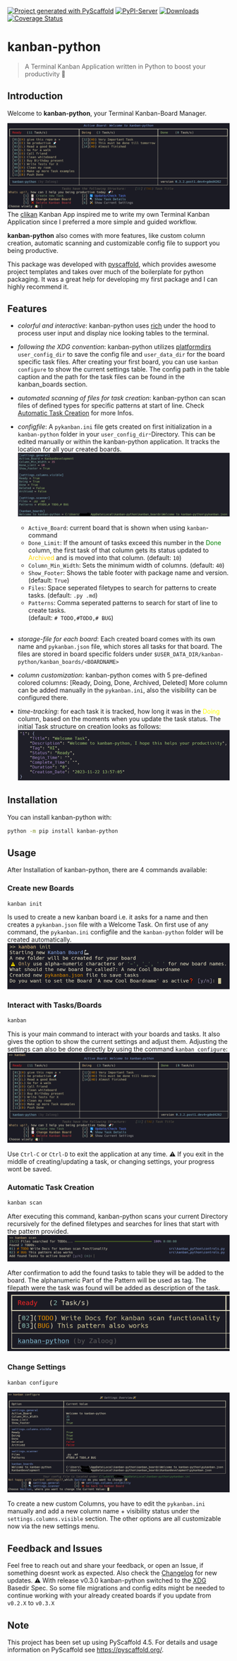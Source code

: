 <!-- These are examples of badges you might want to add to your README:
     please update the URLs accordingly

[![Built Status](https://api.cirrus-ci.com/github/<USER>/kanban-python.svg?branch=main)](https://cirrus-ci.com/github/<USER>/kanban-python)
[![ReadTheDocs](https://readthedocs.org/projects/kanban-python/badge/?version=latest)](https://kanban-python.readthedocs.io/en/stable/)
[![Conda-Forge](https://img.shields.io/conda/vn/conda-forge/kanban-python.svg)](https://anaconda.org/conda-forge/kanban-python)
[![Twitter](https://img.shields.io/twitter/url/http/shields.io.svg?style=social&label=Twitter)](https://twitter.com/kanban-python)
[![Monthly Downloads](https://pepy.tech/badge/kanban-python/month)](https://pepy.tech/project/kanban-python)
-->

[![Project generated with PyScaffold](https://img.shields.io/badge/-PyScaffold-005CA0?logo=pyscaffold)](https://pyscaffold.org/)
[![PyPI-Server](https://img.shields.io/pypi/v/kanban-python.svg)](https://pypi.org/project/kanban-python/)
[![Downloads](https://static.pepy.tech/badge/kanban-python)](https://pepy.tech/project/kanban-python)
[![Coverage Status](https://coveralls.io/repos/github/Zaloog/kanban-python/badge.svg?branch=main)](https://coveralls.io/github/Zaloog/kanban-python?branch=main)

# kanban-python

> A Terminal Kanban Application written in Python to boost your productivity :rocket:

## Introduction
Welcome to **kanban-python**, your Terminal Kanban-Board Manager.

![header](https://raw.githubusercontent.com/Zaloog/kanban-python/main/images/image_header.PNG)
The [clikan] Kanban App inspired me to write
my own Terminal Kanban Application since I preferred a more simple and guided workflow.

**kanban-python** also comes with more features, like custom column creation,
automatic scanning and customizable config file to support you being productive.

This package was developed with [pyscaffold], which provides awesome project templates
and takes over much of the boilerplate for python packaging.
It was a great help for developing my first package and I can highly recommend it.

## Features
- *colorful and interactive*: kanban-python uses [rich] under the hood to process user input
and display nice looking tables to the terminal.

- *following the XDG convention*: kanban-python utilizes [platformdirs] `user_config_dir` to save the config file and `user_data_dir` for
the board specific task files. After creating your first board, you can use `kanban configure` to show the current settings table.
The config path in the table caption and the path for the task files can be found in the kanban_boards section.

- *automated scanning of files for task creation*: kanban-python can scan files of defined types for specific patterns at start of line.
Check [Automatic Task Creation](#automatic-task-creation) for more Infos.

- *configfile*: A `pykanban.ini` file gets created on first initialization in a `kanban-python` folder in your `user_config_dir`-Directory.
This can be edited manually or within the kanban-python application. It tracks the location for all your created boards. \
![configfile](https://raw.githubusercontent.com/Zaloog/kanban-python/main/images/image_config.PNG)
   * `Active_Board`: current board that is shown when using `kanban`-command
   * `Done_Limit`: If the amount of tasks exceed this number in the  <span style="color:green">Done</span> column,
   the first task of that column gets its status updated to <span style="color:gold">Archived</span> and is moved into that column. (default: `10`)
   * `Column_Min_Width`: Sets the minimum width of columns. (default: `40`)
   * `Show_Footer`: Shows the table footer with package name and version. (default: `True`)
   * `Files`: Space seperated filetypes to search for patterns to create tasks. (default: `.py .md`)
   * `Patterns`: Comma seperated patterns to search for start of line to create tasks. <br />(default: `# TODO,#TODO,# BUG`)

   <br />

- *storage-file for each board*: Each created board comes with its own name and `pykanban.json` file,
which stores all tasks for that board. The files are stored in board specific folders under `$USER_DATA_DIR/kanban-python/kanban_boards/<BOARDNAME>`

- *column customization*: kanban-python comes with 5 pre-defined colored columns: [Ready, Doing, Done, Archived, Deleted]
More column can be added manually in the `pykanban.ini`, also the visibility can be configured there.

- *time-tracking*: for each task it is tracked, how long it was in the
 <span style="color:yellow">Doing</span> column, based on the moments when you update the task status.
 The initial Task structure on creation looks as follows:
![task](https://raw.githubusercontent.com/Zaloog/kanban-python/main/images/image_task_example.PNG)


## Installation
You can install kanban-python with:
```bash
python -m pip install kanban-python
```

## Usage
After Installation of kanban-python, there are 4 commands available:

### Create new Boards
  ```bash
  kanban init
  ```
Is used to create a new kanban board i.e. it asks for a name and then creates a `pykanban.json` file with a Welcome Task.
On first use of any command, the `pykanban.ini` configfile and the `kanban-python` folder will be created automatically.
![init_file](https://raw.githubusercontent.com/Zaloog/kanban-python/main/images/image_kanban_init.PNG)

### Interact with Tasks/Boards
  ```bash
  kanban
  ```
This is your main command to interact with your boards and tasks. It also gives the option to show the current settings and adjust them.
Adjusting the settings can also be done directly by using the command `kanban configure`:
![kanban](https://raw.githubusercontent.com/Zaloog/kanban-python/main/images/image_kanban.PNG)

Use `Ctrl-C` or `Ctrl-D` to exit the application at any time. :warning: If you exit in the middle of creating/updating a task,
or changing settings, your progress wont be saved.

### Automatic Task Creation
  ```bash
  kanban scan
  ```
After executing this command, kanban-python scans your current Directory recursively for the defined filetypes and searches for lines
that start with the pattern provided.
![settings](https://raw.githubusercontent.com/Zaloog/kanban-python/main/images/image_scan_view.PNG)

After confirmation to add the found tasks to table they will be added to the board. The alphanumeric Part of the Pattern will be used as tag.
The filepath were the task was found will be added as description of the task.
![settings](https://raw.githubusercontent.com/Zaloog/kanban-python/main/images/image_scan_table.PNG)

### Change Settings
  ```bash
  kanban configure
  ```
![settings](https://raw.githubusercontent.com/Zaloog/kanban-python/main/images/image_kanban_configure.PNG)

To create a new custom Columns, you have to edit the `pykanban.ini` manually and add a new column name + visibility status
under the `settings.columns.visible` section. The other options are all customizable now via the new settings menu.


## Feedback and Issues
Feel free to reach out and share your feedback, or open an Issue, if something doesnt work as expected.
Also check the [Changelog](https://github.com/Zaloog/kanban-python/blob/main/CHANGELOG.md) for new updates. :warning:
With release v0.3.0 kanban-python switched to the [XDG] Basedir Spec. So some file migrations and config edits might be
needed to continue working with your already created boards if you update from `v0.2.X` to `v0.3.X`

<!-- pyscaffold-notes -->

## Note

This project has been set up using PyScaffold 4.5. For details and usage
information on PyScaffold see https://pyscaffold.org/.

[XDG]: https://specifications.freedesktop.org/basedir-spec/basedir-spec-latest.html
[platformdirs]: https://platformdirs.readthedocs.io/en/latest/
[clikan]: https://github.com/kitplummer/clikan
[pyscaffold]: https://pyscaffold.org/
[rich]: https://github.com/Textualize/rich
